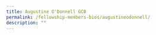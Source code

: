 ```yaml
---
title: Augustine O'Donnell GCB
permalink: /fellowship-members-bios/augustineodonnell/
description: ""
---
```

